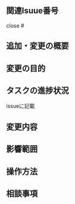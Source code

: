 <!-- Issueのテンプレートです。入力できるところを埋めてください。 -->
<!-- 記入しない項目は特になしと記入してください。。 -->

<!-- 関連Isuueを記載してください。close #の後にIssue番号を記載すると連携でき、プルリクのマージ時にIssueもcloseします。 -->
## 関連Isuue番号
close #

<!-- 追加、または修正する機能の概要を記述してください。 -->
## 追加・変更の概要

<!-- なぜこの追加・変更が必要なのか目的を記述してください。 -->
## 変更の目的

<!-- 進捗状況をチェックボックスで管理してください。 -->
## タスクの進捗状況
issueに記載

<!-- UIのキャプチャ、APIのリクエスト/レスポンス等、変更内容を明確に記述してください。 -->
## 変更内容

<!-- 影響範囲を予め明確に想定して記述してください。 -->
## 影響範囲

<!-- 追加・変更した機能の操作方法を記述してください。 -->
## 操作方法

<!-- 相談事項や、重点的にレビューしてほしいところを記述してください。 -->
## 相談事項
